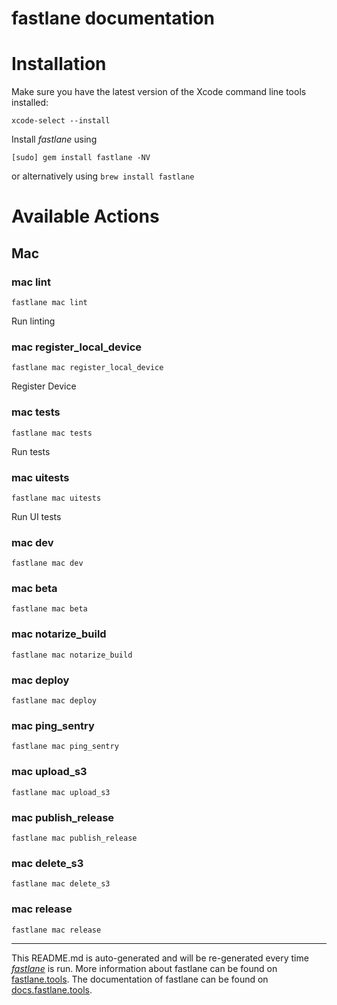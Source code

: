 fastlane documentation
================
# Installation

Make sure you have the latest version of the Xcode command line tools installed:

```
xcode-select --install
```

Install _fastlane_ using
```
[sudo] gem install fastlane -NV
```
or alternatively using `brew install fastlane`

# Available Actions
## Mac
### mac lint
```
fastlane mac lint
```
Run linting
### mac register_local_device
```
fastlane mac register_local_device
```
Register Device
### mac tests
```
fastlane mac tests
```
Run tests
### mac uitests
```
fastlane mac uitests
```
Run UI tests
### mac dev
```
fastlane mac dev
```

### mac beta
```
fastlane mac beta
```

### mac notarize_build
```
fastlane mac notarize_build
```

### mac deploy
```
fastlane mac deploy
```

### mac ping_sentry
```
fastlane mac ping_sentry
```

### mac upload_s3
```
fastlane mac upload_s3
```

### mac publish_release
```
fastlane mac publish_release
```

### mac delete_s3
```
fastlane mac delete_s3
```

### mac release
```
fastlane mac release
```


----

This README.md is auto-generated and will be re-generated every time [_fastlane_](https://fastlane.tools) is run.
More information about fastlane can be found on [fastlane.tools](https://fastlane.tools).
The documentation of fastlane can be found on [docs.fastlane.tools](https://docs.fastlane.tools).
